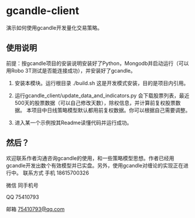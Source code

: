# gcandle-client

演示如何使用gcandle开发量化交易策略。

## 使用说明
前提：按gcandle项目的安装说明安装好了Python，Mongodb并启动运行（可以用Robo 3T测试是否能连接成功），并安装好了gcandle。

1. 安装本模块。运行根目录 ./build.sh 这是开发模式安装，目的是项目内引用。

2. 运行gcandle_client/update_data_and_indicators.py
会下载股票列表，最近500天的股票数据（可以自己修改天数），除权信息，并计算前复权股票数据。
本项目中日线策略模型默认都用前复权数据。你可以根据自己需要调整。

3. 进入某一个示例按其Readme读懂代码并运行成功。

## 然后？

欢迎联系作者沟通咨询gcandle的使用，和一些策略模型思想。作者已经用gcandle开发出数个有效模型并已实盘。另外，使用gcandle对缠论的实现正在进行中。
联系方式
手机 18615700326

微信 同手机号

QQ 75410793

邮箱 75410793@qq.com
